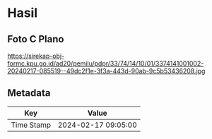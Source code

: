 # Hasil

## Foto C Plano

https://sirekap-obj-formc.kpu.go.id/ad20/pemilu/pdpr/33/74/14/10/01/3374141001002-20240217-085519--49dc2f1e-3f3a-443d-90ab-9c5b53436208.jpg


## Metadata

| Key        | Value               |
| ---------- | ------------------- |
| Time Stamp | 2024-02-17 09:05:00 |



